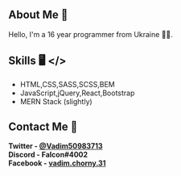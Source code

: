 ## About Me 📝
Hello, I'm a  16 year programmer from Ukraine 🏳‍🌈.

## Skills 🖥️ </>


  - HTML,CSS,SASS,SCSS,BEM
  - JavaScript,jQuery,React,Bootstrap
  - MERN Stack (slightly)


## Contact Me 📱
**Twitter  - [@Vadim50983713](https://twitter.com/Vadim50983713)** <br>
**Discord  - Falcon#4002** <br>
**Facebook - [vadim.chorny.31](https://www.facebook.com/vadim.chorny.31/)** <br>
